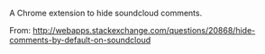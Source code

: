 A Chrome extension to hide soundcloud comments.

From: http://webapps.stackexchange.com/questions/20868/hide-comments-by-default-on-soundcloud
